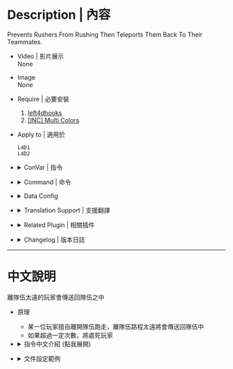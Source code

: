 # Description | 內容
Prevents Rushers From Rushing Then Teleports Them Back To Their Teammates.

* Video | 影片展示
<br/>None

* Image
<br/>None

* Require | 必要安裝
    1. [left4dhooks](https://forums.alliedmods.net/showthread.php?t=321696)
    2. [[INC] Multi Colors](https://github.com/fbef0102/L4D1_2-Plugins/releases/tag/Multi-Colors)

* Apply to | 適用於
    ```
    L4D1
    L4D2
    ```

* <details><summary>ConVar | 指令</summary>

    * cfg/sourcemod/no-rushing.cfg
        ```php
        // Maximum rushing limits
        no-rushing_limit "2"

        // Minimum number of alive survivors before No-Rushing function works. Must be 3 or greater.
        no-rushing_require_survivors "3"

        // Ignore Incapacitated Survivors?
        no-rushing_ignore_incapacitated "0"

        // Modes: 0=Teleport only, 1=Teleport and kill after reaching limits, 2=Teleport and kick after reaching limits.
        no-rushing_action_rushers "1"
        ```
</details>

* <details><summary>Command | 命令</summary>

    None
</details>

* <details><summary>Data Config</summary>

    * [configs\no-rushing.cfg](configs\no-rushing.cfg)
        ```php
        "no-rushing"
        {
            "c12m4_barn" // map name
            {
                // 1=Enable plugin, 0=Disable plguin in this map
                "Enable"	"1"
                
                // [0.00~1.00] Warn rushers if they reached this distance (No teleportations, just warnings.)
                "Notice_Rushing_Distance"		"0.15" 
                
                // [0.00~1.00] Teleport rusher back to team after reaching this distance
                "Teleport_Rushing_Distance"				"0.2"
                
                // [0.00~1.00] Teleport player back to team if player is behind team and reach this distance
                "Teleport_Behind_Distance"				"0.31"
                
                // Only teleport player back to team if far away range from team (To prevent nav bug)
                "Range_Distance"				"600.0"
            }

            ...
        }
        ```
</details>

* <details><summary>Translation Support | 支援翻譯</summary>

    ```
    English
    繁體中文
    简体中文
    Russian
    ```
</details>

* <details><summary>Related Plugin | 相關插件</summary>

    1. [l4d_together](https://github.com/fbef0102/Game-Private_Plugin/blob/main/Plugin_%E6%8F%92%E4%BB%B6/Anti_Griefer_%E9%98%B2%E6%83%A1%E6%84%8F%E8%B7%AF%E4%BA%BA/l4d_together/readme.md): A simple anti - runner system , punish the runner by spawn SI behind her.
        * 離隊伍太遠的玩家，特感代替月亮懲罰你
</details>

* <details><summary>Changelog | 版本日誌</summary>

    * v1.1h (2024-8-4)
        * Update Config file

    * v1.0h (2024-7-26)
        * Update Config file

    * v1.7 (2023-2-10)
        * Remake code
        * Replace l4d2direct with left4dhooks
        * Remove l4d_stock.inc

    * v1.0
        * [Original Plugin by cravenge](https://forums.alliedmods.net/showthread.php?p=2411516)
</details>

- - - -
# 中文說明
離隊伍太遠的玩家會傳送回隊伍之中

* 原理
    * 某一位玩家擅自離開隊伍跑走，離隊伍路程太遠將會傳送回隊伍中
    * 如果超過一定次數，將處死玩家

* <details><summary>指令中文介紹 (點我展開)</summary>

    * cfg/sourcemod/no-rushing.cfg
        ```php
        // 擅自離開隊伍的最大次數 (超過一定次數，將懲罰玩家)
        no-rushing_limit "2"

        // 倖存者隊伍至少需要的活著人數，此插件才會運作 (至少要3人以上)
        no-rushing_require_survivors "3"

        // 為1時，擅自離開隊伍的玩家如果是倒地狀態則不懲罰
        no-rushing_ignore_incapacitated "0"

        // 如何懲罰擅自離隊的玩家 0=傳送回隊伍, 1=傳送回隊伍並處死 (超過容忍次數), 2傳送回隊伍並踢出遊戲 (超過容忍次數).
        no-rushing_action_rushers "1"
        ```
</details>


* <details><summary>文件設定範例</summary>

    * [configs\no-rushing.cfg](configs\no-rushing.cfg)
        ```php
        "no-rushing"
        {
            "c12m4_barn" //地圖名
            {
                // 1=在這張地圖開啟插件, 0=在這張地圖關閉插件
                "Enable"	"1"
                
                // [0.00~1.00] 往前離開隊伍超過15%路程會警告
                "Notice_Rushing_Distance"		"0.15" 
                
                // [0.00~1.00] 往前離開隊伍超過20%路程會傳送回隊伍中
                "Teleport_Rushing_Distance"				"0.2"
                
                // [0.00~1.00] 落後隊伍於後方並且超過31%路程會傳送回隊伍中
                "Teleport_Behind_Distance"				"0.31"
                
                // 與隊伍超過此距離才會傳送玩家並懲罰 (避免隔牆 nav bug)
                "Range_Distance"				"600.0"
            }

            ...
        }
        ```
</details>
